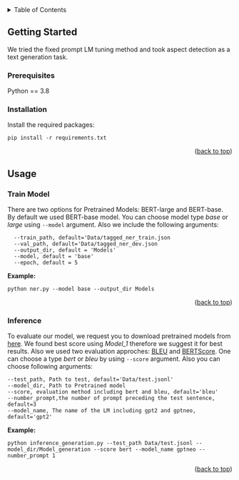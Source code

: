 <!-- TABLE OF CONTENTS -->
<details>
  <summary>Table of Contents</summary>
  <ol>
    <li>
      <a href="#about-the-project">About The Project</a>
    </li>
    <li>
      <a href="#getting-started">Getting Started</a>
      <ul>
        <li><a href="#prerequisites">Prerequisites</a></li>
        <li><a href="#installation">Installation</a></li>
      </ul>
    </li>
    <li><a href="#usage">Usage</a></li>
  </ol>
</details>


<!-- GETTING STARTED -->
## Getting Started

We tried the fixed prompt LM tuning method and took aspect detection as a text generation task.
### Prerequisites

Python == 3.8

### Installation
Install the required packages:

```
pip install -r requirements.txt
```


<p align="right">(<a href="#top">back to top</a>)</p>

<!-- USAGE -->
## Usage
### Train Model
There are two options for Pretrained Models: BERT-large and BERT-base. By default we used BERT-base model. You can choose model type *base* or *large* using `--model` argument. Also we include the following arguments:

```
  --train_path, default='Data/tagged_ner_train.json
  --val_path, default='Data/tagged_ner_dev.json
  --output_dir, default = 'Models'
  --model, default = 'base'
  --epoch, default = 5
 ```
  **Example:**
 ```
 python ner.py --model base --output_dir Models 
 
 ```
 <p align="right">(<a href="#top">back to top</a>)</p>
 
 ### Inference
 To evaluate our model, we request you to download pretrained models from [here](https://drive.google.com/drive/folders/1ZK7jlUbwODJbpCS74mPiUIT6PQjcAyNv?usp=sharing). We found best score using *Model_1* therefore we suggest it for best results. Also we used two evaluation approches: [BLEU](https://github.com/mjpost/sacrebleu) and [BERTScore](https://github.com/Tiiiger/bert_score). One can choose a type *bert* or *bleu* by using `--score` argument. Also you can choose following arguments:
 
 ```
--test_path, Path to test, default='Data/test.jsonl'
--model_dir, Path to Pretrained model
--score, evaluation method including bert and bleu, default='bleu'
--number_prompt,the number of prompt preceding the test sentence, default=3
--model_name, The name of the LM including gpt2 and gptneo, default='gpt2'
 ```
 **Example:**
 ```
python inference_generation.py --test_path Data/test.jsonl --model_dir/Model_generation --score bert --model_name gptneo --number_prompt 1
 
 ```
 
 <p align="right">(<a href="#top">back to top</a>)</p>
